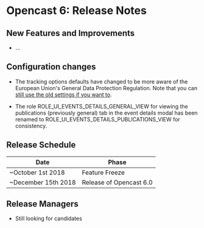 Opencast 6: Release Notes
=========================

New Features and Improvements
-----------------------------

- …


Configuration changes
---------------------

- The tracking options defaults have changed to be more aware of the European Union's General Data Protection
  Regulation. Note that you can [still use the old settings if you want to](configuration/user-statistics.and.privacy.md).

- The role ROLE_UI_EVENTS_DETAILS_GENERAL_VIEW for viewing the publications (previously general) tab in the event
  details modal has been renamed to ROLE_UI_EVENTS_DETAILS_PUBLICATIONS_VIEW for consistency.


Release Schedule
----------------

|Date                         |Phase
|-----------------------------|------------------------------------------
|~October 1st 2018            |Feature Freeze
|~December 15th 2018          |Release of Opencast 6.0


Release Managers
----------------

- Still looking for candidates

